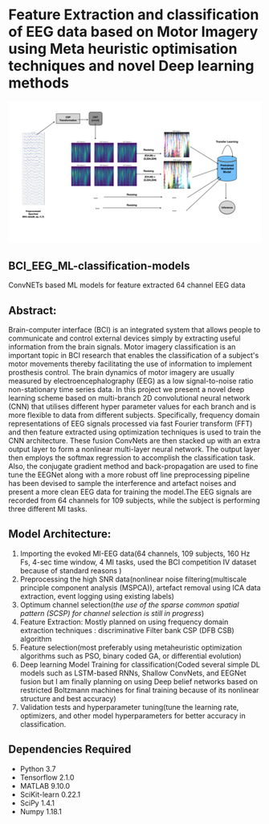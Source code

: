 # Feature Extraction and classification of EEG data based on Motor Imagery using Meta heuristic optimisation techniques and novel Deep learning methods
![Model Overview](img1.001.jpeg)

## BCI_EEG_ML-classification-models
 ConvNETs based ML models for feature extracted 64 channel EEG data


## Abstract:
<p>Brain-computer interface (BCI) is an integrated system that allows people to communicate  and control external devices simply by extracting useful information from the brain signals. Motor imagery classification is an important topic in BCI research that enables the classification of a subject's motor movements thereby facilitating the use of information to implement prosthesis control. The brain dynamics of motor imagery are usually measured by electroencephalography (EEG) as a low signal-to-noise ratio non-stationary time series data. In this project we  present a novel deep learning scheme based on multi-branch 2D convolutional neural network (CNN) that utilises different hyper parameter values for each branch and is more flexible to data from different subjects. Specifically, frequency domain representations of EEG signals processed via fast Fourier transform (FFT) and then feature extracted using optimization techniques is used to train the CNN architecture. These fusion ConvNets are then stacked up with an extra output layer to form a nonlinear multi-layer neural network. The output layer then employs the softmax regression to accomplish the classification task. Also, the conjugate gradient method and back-propagation are used to fine tune the EEGNet along with a more robust off line preprocessing pipeline has been devised to sample the interference and artefact noises and present a more clean EEG data for training the model.The EEG signals are recorded from 64 channels for 109 subjects, while the subject is performing three different MI tasks.
</p>

## Model Architecture:
1. Importing the evoked MI-EEG data(64 channels, 109 subjects, 160 Hz Fs, 4-sec time window, 4 MI tasks, used the BCI competition IV dataset because of standard reasons )
2. Preprocessing the high SNR data(nonlinear noise filtering(multiscale principle component analysis (MSPCA)), artefact removal using ICA data extraction, event logging using existing labels)
3. Optimum channel selection(*the use of the sparse common spatial pattern (SCSP) for channel selection is still in progress*)
4. Feature Extraction: Mostly planned on using frequency domain extraction techniques :  discriminative Filter bank CSP (DFB CSB) algorithm
5. Feature selection(most preferably using metaheuristic optimization algorithms such as PSO, binary coded GA, or differential evolution)
6. Deep learning Model Training for classification(Coded several simple DL models such as LSTM-based RNNs, Shallow ConvNets, and EEGNet fusion but I am finally planning on using Deep belief networks based on restricted Boltzmann machines for final training because of its nonlinear structure and best accuracy)
7. Validation tests and hyperparameter tuning(tune the learning rate, optimizers, and other model hyperparameters for better accuracy in classification.

## Dependencies Required
* Python 3.7
* Tensorflow 2.1.0
* MATLAB 9.10.0
* SciKit-learn 0.22.1
* SciPy 1.4.1
* Numpy 1.18.1
